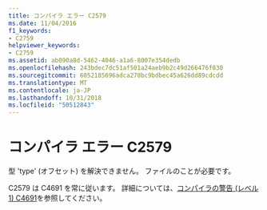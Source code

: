 ```yaml
---
title: コンパイラ エラー C2579
ms.date: 11/04/2016
f1_keywords:
- C2759
helpviewer_keywords:
- C2759
ms.assetid: ab090a8d-5462-4046-a1a6-8007e354dedb
ms.openlocfilehash: 243bdec7dc51af501a24aeb9b2c49d266476f030
ms.sourcegitcommit: 6052185696adca270bc9bdbec45a626dd89cdcdd
ms.translationtype: MT
ms.contentlocale: ja-JP
ms.lasthandoff: 10/31/2018
ms.locfileid: "50512843"
---
```

# <a name="compiler-error-c2579"></a>コンパイラ エラー C2579

型 'type' (オフセット) を解決できません。 ファイルのことが必要です。

C2579 は C4691 を常に従います。 詳細については、[コンパイラの警告 (レベル 1) C4691](../../error-messages/compiler-warnings/compiler-warning-level-1-c4691.md)を参照してください。
